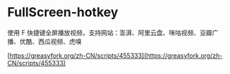 # FullScreen-hotkey

使用 F 快捷键全屏播放视频，支持网站：澎湃、阿里云盘、咪咕视频、豆瓣广播、优酷、西瓜视频、虎嗅

[https://greasyfork.org/zh-CN/scripts/455333](https://greasyfork.org/zh-CN/scripts/455333)
